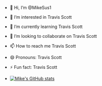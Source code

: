 - 👋 Hi, I’m @MikeSus1
- 👀 I’m interested in Travis Scott
- 🌱 I’m currently learning Travis Scott
- 💞️ I’m looking to collaborate on Travis Scott
- 📫 How to reach me Travis Scott
- 😄 Pronouns: Travis Scott
- ⚡ Fun fact: Travis Scott

- [![Mike's GitHub stats](https://github-readme-stats.vercel.app/api?username=MikeSus1)](https://github.com/MikeSus1/github-readme-stats)

<!---
MikeSus1/MikeSus1 is a ✨ special ✨ repository because its `README.md` (this file) appears on your GitHub profile.
You can click the Preview link to take a look at your changes.
--->

